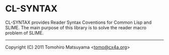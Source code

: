 CL-SYNTAX
=========

CL-SYNTAX provides Reader Syntax Coventions for Common Lisp and SLIME. The main purpose of this library is to solve the reader macro problem of SLIME.

----

Copyright (C) 2011  Tomohiro Matsuyama <<tomo@cx4a.org>>
